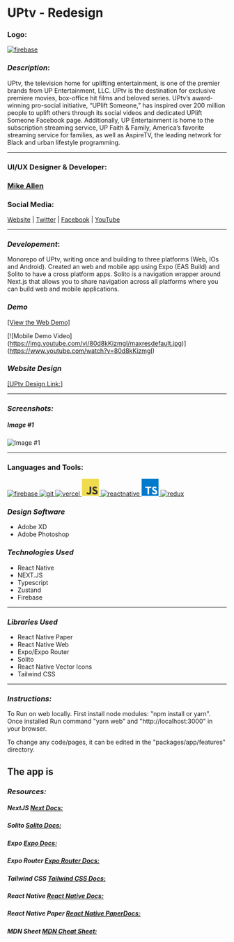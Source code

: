 # UPtv - Redesign

### Logo:

<p align="left">  <a href="https://www.uptv.com" target="_blank" rel="noreferrer"> <img src="https://uptv.com/wp-content/themes/uptv2020/img/uptv-logo-white.svg" alt="firebase" width="400" /> </a> 
</p>

### **_Description_**:

UPtv, the television home for uplifting entertainment, is one of the premier brands from UP Entertainment, LLC. UPtv is the destination for exclusive premiere movies, box-office hit films and beloved series. UPtv’s award-winning pro-social initiative, “UPlift Someone,” has inspired over 200 million people to uplift others through its social videos and dedicated UPlift Someone Facebook page. Additionally, UP Entertainment is home to the subscription streaming service, UP Faith & Family, America’s favorite streaming service for families, as well as AspireTV, the leading network for Black and urban lifestyle programming.

---

### UI/UX Designer & Developer:

### [Mike Allen](https://www.linkedin.com/in/michael-allen-3b538429)

### Social Media:

[Website](https://www.uptv.com) | [Twitter](https://www.twitter.com/uptv) | [Facebook](https://www.facebook.com/UPtv) | [YouTube](https://www.youtube.com/user/upliftingtv)

---

### **_Developement_**:

Monorepo of UPtv, writing once and building to three platforms (Web, IOs and Android). Created an web and mobile app using Expo (EAS Build) and Solito to have a cross platform apps. Solito is a navigation wrapper around Next.js that allows you to share navigation across all platforms where you can build web and mobile applications.

### **_Demo_**

[[View the Web Demo]](https://uptvmono-next-git-main-mikefacesny.vercel.app/movies)


[![Mobile Demo Video]
(https://img.youtube.com/vi/80d8kKizmgI/maxresdefault.jpg)]
(https://www.youtube.com/watch?v=80d8kKizmgI)

### **_Website Design_**

[[UPtv Design Link:]](https://www.behance.net/gallery/170347715/UPtv-Redesign)

---

### **_Screenshots:_**

##### Image #1

![Image #1](https://mir-s3-cdn-cf.behance.net/project_modules/2800_opt_1/68de23170347715.645c3113ee8a9.jpg)

---

<h3 align="left">Languages and Tools:</h3>
<p align="left">  <a href="https://firebase.google.com/" target="_blank" rel="noreferrer"> <img src="https://www.vectorlogo.zone/logos/firebase/firebase-icon.svg" alt="firebase" width="40" height="40"/> </a> <a href="https://nextjs.org/" target="_blank" rel="noreferrer"> <img src="https://ui-lib.com/blog/wp-content/uploads/2021/12/nextjs-boilerplate-logo.png" alt="git" width="40" height="40"/> </a> <a  href="https://vercel.com" target="_blank" rel="noreferrer"> <img src="https://encrypted-tbn0.gstatic.com/images?q=tbn:ANd9GcS-vtiBy89TRfu4e7bC7WJpf1IX1TPuOvyhJw&usqp=CAU" alt="vercel" width="40" height="40" /> </a><a href="https://developer.mozilla.org/en-US/docs/Web/JavaScript" target="_blank" rel="noreferrer"> <img src="https://raw.githubusercontent.com/devicons/devicon/master/icons/javascript/javascript-original.svg" alt="javascript" width="40" height="40"/> </a>  <a href="https://reactnative.dev/" target="_blank" rel="noreferrer"> <img src="https://reactnative.dev/img/header_logo.svg" alt="reactnative" width="40" height="40"/> </a></a>  <a href="https://www.typescriptlang.org/" target="_blank" rel="noreferrer"> <img src="https://raw.githubusercontent.com/devicons/devicon/master/icons/typescript/typescript-original.svg" alt="typescript" width="40" height="40"/> </a> <a href="https://github.com/pmndrs/zustand#typescript-usage" target="_blank" rel="noreferrer"> <img src="https://img.stackshare.io/service/11559/zustand.png" alt="redux" width="40" height="40"/> </a> </p>

### **_Design Software_**

- Adobe XD
- Adobe Photoshop

### **_Technologies Used_**

- React Native
- NEXT.JS
- Typescript
- Zustand
- Firebase

---

### **_Libraries Used_**

- React Native Paper
- React Native Web
- Expo/Expo Router
- Solito
- React Native Vector Icons
- Tailwind CSS

---

### **_Instructions:_**

To Run on web locally. First install node modules: "npm install or yarn". Once installed Run command "yarn web" and "http://localhost:3000" in your browser.

To change any code/pages, it can be edited in the "packages/app/features" directory.

## The app is

### **_Resources:_**

##### NextJS [Next Docs:](https://nextjs.org/docs)

##### Solito [Solito Docs:](https://nextjs.org/docs)

##### Expo [Expo Docs:](https://docs.expo.dev/)

##### Expo Router [Expo Router Docs:](https://expo.github.io/router/docs/)

##### Tailwind CSS [Tailwind CSS Docs:](https://tailwindcss.com/docs/installation)

##### React Native [React Native Docs:](https://reactnative.dev)

##### React Native Paper [React Native PaperDocs:](https://callstack.github.io/react-native-paper/docs/guides/getting-started/)

##### MDN Sheet [MDN Cheat Sheet:](https://developer.mozilla.org/en-US/docs/Web/API/Element/getBoundingClientRect)

